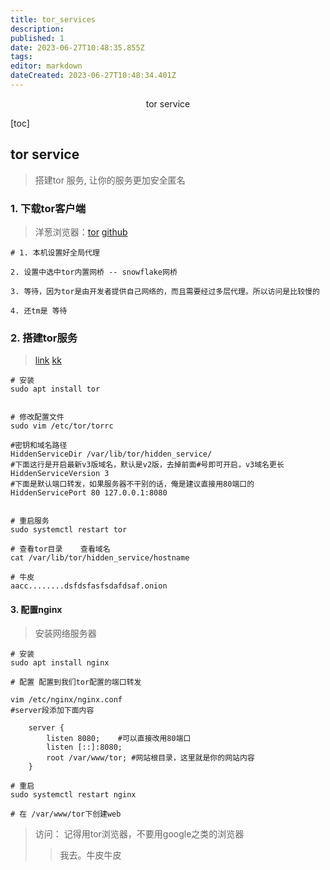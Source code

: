 ```yaml
---
title: tor_services
description: 
published: 1
date: 2023-06-27T10:48:35.855Z
tags: 
editor: markdown
dateCreated: 2023-06-27T10:48:34.401Z
---
```


<center>tor service</center>





[toc]





## tor service

> 搭建tor 服务, 让你的服务更加安全匿名







### 1. 下载tor客户端

> 洋葱浏览器：[tor](https://www.torproject.org/) [github](https://github.com/torproject)



```shell
# 1. 本机设置好全局代理

2. 设置中选中tor内置网桥 -- snowflake网桥 

3. 等待，因为tor是由开发者提供自己网络的，而且需要经过多层代理。所以访问是比较慢的

4. 还tm是 等待
```





### 2. 搭建tor服务

> [link](https://hostalk.net/posts/tor_onion.html)   [kk](https://ssrshare.github.io/2020/02/27/darkweb-webbuild/)



```shell
# 安装
sudo apt install tor


# 修改配置文件
sudo vim /etc/tor/torrc

#密钥和域名路径
HiddenServiceDir /var/lib/tor/hidden_service/
#下面这行是开启最新v3版域名，默认是v2版，去掉前面#号即可开启，v3域名更长
HiddenServiceVersion 3
#下面是默认端口转发，如果服务器不干别的话，俺是建议直接用80端口的
HiddenServicePort 80 127.0.0.1:8080


# 重启服务
sudo systemctl restart tor

# 查看tor目录    查看域名
cat /var/lib/tor/hidden_service/hostname 

# 牛皮 
aacc........dsfdsfasfsdafdsaf.onion
```



#### 3. 配置nginx

> 安装网络服务器

```shell
# 安装
sudo apt install nginx

# 配置 配置到我们tor配置的端口转发

vim /etc/nginx/nginx.conf
#server段添加下面内容

    server {
        listen 8080;    #可以直接改用80端口
        listen [::]:8080;
        root /var/www/tor; #网站根目录，这里就是你的网站内容
    }
    
# 重启
sudo systemctl restart nginx

# 在 /var/www/tor下创建web
```



> 访问： 记得用tor浏览器，不要用google之类的浏览器  
>
> > 我去。牛皮牛皮







